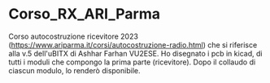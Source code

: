 # Corso_RX_ARI_Parma
Corso autocostruzione ricevitore 2023 (https://www.ariparma.it/corsi/autocostruzione-radio.html) che si riferisce alla v.5 dell'uBITX di Ashhar Farhan VU2ESE.
Ho disegnato i pcb in kicad, di tutti i moduli che compongo la prima parte (ricevitore).
Dopo il collaudo di ciascun modulo, lo renderò disponibile.
